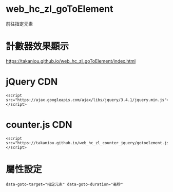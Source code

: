 # web_hc_zl_goToElement
前往指定元素

# 計數器效果顯示
https://takaniou.github.io/web_hc_zl_goToElement/index.html

# jQuery CDN

    <script src="https://ajax.googleapis.com/ajax/libs/jquery/3.4.1/jquery.min.js"></script>

# counter.js CDN

    <script src="https://takaniou.github.io/web_hc_zl_counter_jquery/gotoelement.js"></script>

# 屬性設定

    data-goto-target="指定元素" data-goto-duration="毫秒"